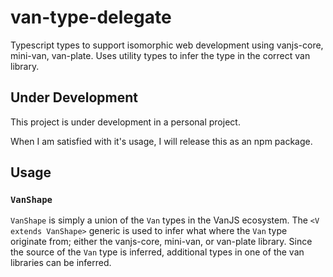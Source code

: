 # van-type-delegate

Typescript types to support isomorphic web development using vanjs-core, mini-van, van-plate. Uses utility 
types to infer the type in the correct van library. 

## Under Development

This project is under development in a personal project.

<p style="display: none;">
  It is currently a git submodule in the `vendor` directory in the
  [btakita/briantakita.me-dev](https://github.com/btakita/briantakita.me-dev) monorepo. Right now it's on my dev machine
</p>

When I am satisfied with it's usage, I will release this as an npm package.

## Usage

### `VanShape`

`VanShape` is simply a union of the `Van` types in the VanJS ecosystem. The `<V extends VanShape>` generic is used 
to infer what where the `Van` type originate from; either the vanjs-core, mini-van, or van-plate library. 
Since the source of the `Van` type is inferred, additional types in one of the van libraries can be inferred.

